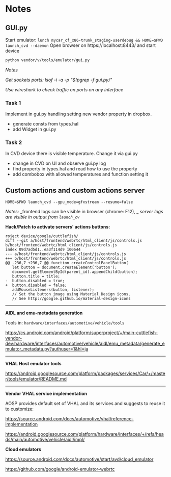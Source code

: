 # Notes


## GUI.py

Start emulator: `lunch mycar_cf_x86-trunk_staging-userdebug && HOME=$PWD launch_cvd --daemon`
Open browser on https://localhost:8443/ and start device
```bash
python vendor/v/tools/emulator/gui.py
```


_Notes_

_Get sockets ports: lsof -i -a -p "$(pgrep -f gui.py)"_

_Use wireshark to check traffic on ports on any interface_

### Task 1

Implement in gui.py handling setting new vendor property in dropbox.
- generate consts from types.hal
- add Widget in gui.py

### Task 2

In CVD device there is visible temperature. Change it via gui.py
- change in CVD on UI and observe gui.py log
- find property in types.hal and read how to use the property
- add combobox with allowed temperatures and function setting it

## Custom actions and custom actions server

```
HOME=$PWD launch_cvd --gpu_mode=gfxstream --resume=false
```
_Notes:_
_frontend logs can be visible in browser (chrome: F12), _
_server logs are visible in output from `launch_cv`_

**Hack/Patch to activate servers' actions buttons:**
```
roject device/google/cuttlefish/
diff --git a/host/frontend/webrtc/html_client/js/controls.js b/host/frontend/webrtc/html_client/js/controls.js
index 09d7ad5d1..ea3f114d9 100644
--- a/host/frontend/webrtc/html_client/js/controls.js
+++ b/host/frontend/webrtc/html_client/js/controls.js
@@ -236,7 +236,7 @@ function createControlPanelButton(
   let button = document.createElement('button');
   document.getElementById(parent_id).appendChild(button);
   button.title = title;
-  button.disabled = true;
+  button.disabled = false;
   addMouseListeners(button, listener);
   // Set the button image using Material Design icons.
   // See http://google.github.io/material-design-icons
```

---
**AIDL and emu-metadata generation**

Tools in: `hardware/interfaces/automotive/vehicle/tools`

https://cs.android.com/android/platform/superproject/+/main-cuttlefish-vendor-dev:hardware/interfaces/automotive/vehicle/aidl/emu_metadata/generate_emulator_metadata.py?authuser=1&hl=ja 

---
**VHAL Host emulator tools**

https://android.googlesource.com/platform/packages/services/Car/+/master/tools/emulator/README.md

---
**Vendor VHAL service implementation**

AOSP provides default set of VHAL and its services and suggests to reuse it to customize:

https://source.android.com/docs/automotive/vhal/reference-implementation

https://android.googlesource.com/platform/hardware/interfaces/+/refs/heads/main/automotive/vehicle/aidl/impl/

**Cloud emulators**

https://source.android.com/docs/automotive/start/avd/cloud_emulator

https://github.com/google/android-emulator-webrtc
